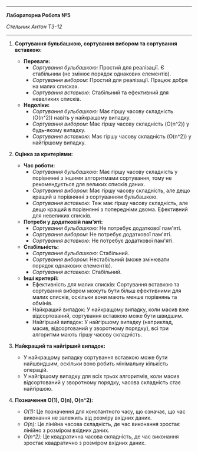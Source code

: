 
---
__Лабораторна Робота №5__

_Стельник Антон ТЗ-12_

---

1. **Сортування бульбашкою, сортування вибором та сортування вставкою:**
   - **Переваги:**
     - *Сортування бульбашкою:* Простий для реалізації. Є стабільним (не змінює порядок однакових елементів).
     - *Сортування вибором:* Простий для реалізації. Працює добре на малих списках.
     - *Сортування вставкою:* Стабільний та ефективний для невеликих списків.
   - **Недоліки:**
     - *Сортування бульбашкою:* Має гіршу часову складність (O(n^2)) навіть у найкращому випадку.
     - *Сортування вибором:* Має гіршу часову складність (O(n^2)) у будь-якому випадку.
     - *Сортування вставкою:* Має гіршу часову складність (O(n^2)) у найгіршому випадку.

2. **Оцінка за критеріями:**
   - **Час роботи:**
     - *Сортування бульбашкою:* Має гіршу часову складність у порівнянні з іншими алгоритмами сортування, тому не рекомендується для великих списків даних.
     - *Сортування вибором:* Має гіршу часову складність, але дещо кращий в порівнянні з сортуванням бульбашкою.
     - *Сортування вставкою:* Теж має гіршу часову складність, але дещо кращий в порівнянні з попередніми двома. Ефективний для невеликих списків.
   - **Потреби у додатковій пам'яті:**
     - *Сортування бульбашкою:* Не потребує додаткової пам'яті.
     - *Сортування вибором:* Не потребує додаткової пам'яті.
     - *Сортування вставкою:* Не потребує додаткової пам'яті.
   - **Стабільність:**
     - *Сортування бульбашкою:* Стабільний.
     - *Сортування вибором:* Нестабільний (може змінювати порядок однакових елементів).
     - *Сортування вставкою:* Стабільний.
   - **Інші критерії:**
     - Ефективність для малих списків: Сортування вставкою та сортування вибором можуть бути більш ефективними для малих списків, оскільки вони мають менше порівнянь та обмінів.
     - Найкращий випадок: У найкращому випадку, коли масив вже відсортований, сортування вставкою може бути швидшим.
     - Найгірший випадок: У найгіршому випадку (наприклад, масив, відсортований у зворотному порядку), всі три алгоритми мають гіршу часову складність.

3. **Найкращий та найгірший випадок:**
   - У найкращому випадку сортування вставкою може бути найшвидшим, оскільки воно робить мінімальну кількість операцій.
   - У найгіршому випадку для всіх трьох алгоритмів, коли масив відсортований у зворотному порядку, часова складність стає найгіршою.

4. **Позначення O(1), O(n), O(n^2):**
   - *O(1):* Це позначення для константного часу, що означає, що час виконання не залежить від розміру вхідних даних.
   - *O(n):* Це лінійна часова складність, де час виконання зростає лінійно з розміром вхідних даних.
   - *O(n^2):* Це квадратична часова складність, де час виконання зростає квадратично з розміром вхідних даних.
